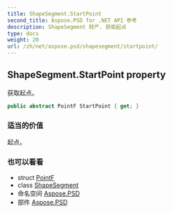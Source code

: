 ```yaml
---
title: ShapeSegment.StartPoint
second_title: Aspose.PSD for .NET API 参考
description: ShapeSegment 财产. 获取起点
type: docs
weight: 20
url: /zh/net/aspose.psd/shapesegment/startpoint/
---
```

## ShapeSegment.StartPoint property

获取起点。

```csharp
public abstract PointF StartPoint { get; }
```

### 适当的价值

起点。

### 也可以看看

* struct [PointF](../../pointf/)
* class [ShapeSegment](../)
* 命名空间 [Aspose.PSD](../../shapesegment/)
* 部件 [Aspose.PSD](../../../)



